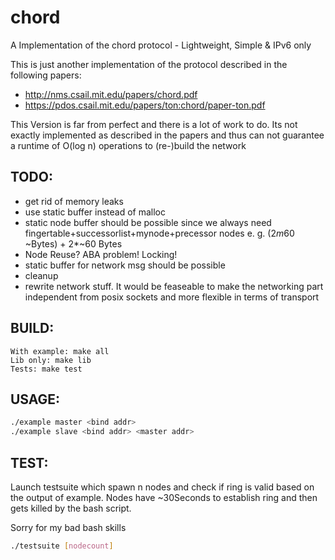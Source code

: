 # chord
A Implementation of the chord protocol - Lightweight, Simple &amp; IPv6 only

This is just another implementation of the protocol described in the following papers:

- http://nms.csail.mit.edu/papers/chord.pdf
- https://pdos.csail.mit.edu/papers/ton:chord/paper-ton.pdf

This Version is far from perfect and there is a lot of work to do. Its not exactly implemented as described in the papers and thus can not guarantee a runtime of O(log n) operations to (re-)build the network

## TODO:

- get rid of memory leaks
- use static buffer instead of malloc
- static node buffer should be possible since we always need fingertable+successorlist+mynode+precessor nodes e. g. (2*m*60 ~Bytes) + 2*~60 Bytes
- Node Reuse? ABA problem! Locking!
- static buffer for network msg should be possible
- cleanup
- rewrite network stuff. It would be feaseable to make the networking part independent from posix sockets and more flexible in terms of transport

## BUILD:

``` make
With example: make all
Lib only: make lib
Tests: make test
```

## USAGE:

``` bash
./example master <bind addr>
./example slave <bind addr> <master addr>
```

## TEST:

Launch testsuite which spawn n nodes and check if ring is valid based on the output of example. Nodes have ~30Seconds to establish ring and then gets killed by the bash script.

Sorry for my bad bash skills

``` bash
./testsuite [nodecount]
```
